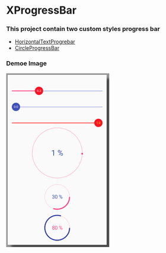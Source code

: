 # XProgressBar

### This project contain two custom styles progress bar 
* [HorizontalTextProgrebar](https://github.com/donlan/XProgressBar/blob/master/app/src/main/java/dong/lan/xprogressbar/view/TextProgressBar.java)
* [CircleProgressBar](https://github.com/donlan/XProgressBar/blob/master/app/src/main/java/dong/lan/xprogressbar/view/CircleProgressBar.java)

### Demoe Image
![Demo Image](XProgressBar.png)
